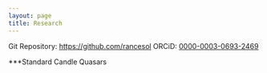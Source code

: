 ```yaml
---
layout: page
title: Research
---
```


Git Repository: <a href="https://github.com/rancesol">https://github.com/rancesol</a>
ORCiD: <a href="https://orcid.org/0000-0003-0693-2469">0000-0003-0693-2469</a>

***Standard Candle Quasars





